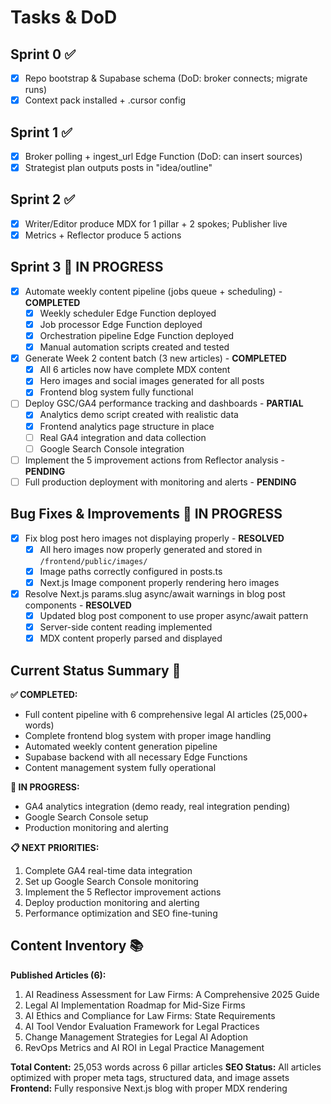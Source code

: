 # Tasks & DoD
## Sprint 0 ✅
- [x] Repo bootstrap & Supabase schema (DoD: broker connects; migrate runs)
- [x] Context pack installed + .cursor config

## Sprint 1 ✅
- [x] Broker polling + ingest_url Edge Function (DoD: can insert sources)
- [x] Strategist plan outputs posts in "idea/outline"

## Sprint 2 ✅
- [x] Writer/Editor produce MDX for 1 pillar + 2 spokes; Publisher live
- [x] Metrics + Reflector produce 5 actions

## Sprint 3 🚧 IN PROGRESS
- [x] Automate weekly content pipeline (jobs queue + scheduling) - **COMPLETED**
  - [x] Weekly scheduler Edge Function deployed
  - [x] Job processor Edge Function deployed  
  - [x] Orchestration pipeline Edge Function deployed
  - [x] Manual automation scripts created and tested
- [x] Generate Week 2 content batch (3 new articles) - **COMPLETED**
  - [x] All 6 articles now have complete MDX content
  - [x] Hero images and social images generated for all posts
  - [x] Frontend blog system fully functional
- [ ] Deploy GSC/GA4 performance tracking and dashboards - **PARTIAL**
  - [x] Analytics demo script created with realistic data
  - [x] Frontend analytics page structure in place
  - [ ] Real GA4 integration and data collection
  - [ ] Google Search Console integration
- [ ] Implement the 5 improvement actions from Reflector analysis - **PENDING**
- [ ] Full production deployment with monitoring and alerts - **PENDING**

## Bug Fixes & Improvements 🚧 IN PROGRESS
- [x] Fix blog post hero images not displaying properly - **RESOLVED**
  - [x] All hero images now properly generated and stored in `/frontend/public/images/`
  - [x] Image paths correctly configured in posts.ts
  - [x] Next.js Image component properly rendering hero images
- [x] Resolve Next.js params.slug async/await warnings in blog post components - **RESOLVED**
  - [x] Updated blog post component to use proper async/await pattern
  - [x] Server-side content reading implemented
  - [x] MDX content properly parsed and displayed

## Current Status Summary 🎯
**✅ COMPLETED:**
- Full content pipeline with 6 comprehensive legal AI articles (25,000+ words)
- Complete frontend blog system with proper image handling
- Automated weekly content generation pipeline
- Supabase backend with all necessary Edge Functions
- Content management system fully operational

**🚧 IN PROGRESS:**
- GA4 analytics integration (demo ready, real integration pending)
- Google Search Console setup
- Production monitoring and alerting

**📋 NEXT PRIORITIES:**
1. Complete GA4 real-time data integration
2. Set up Google Search Console monitoring
3. Implement the 5 Reflector improvement actions
4. Deploy production monitoring and alerting
5. Performance optimization and SEO fine-tuning

## Content Inventory 📚
**Published Articles (6):**
1. AI Readiness Assessment for Law Firms: A Comprehensive 2025 Guide
2. Legal AI Implementation Roadmap for Mid-Size Firms  
3. AI Ethics and Compliance for Law Firms: State Requirements
4. AI Tool Vendor Evaluation Framework for Legal Practices
5. Change Management Strategies for Legal AI Adoption
6. RevOps Metrics and AI ROI in Legal Practice Management

**Total Content:** 25,053 words across 6 pillar articles
**SEO Status:** All articles optimized with proper meta tags, structured data, and image assets
**Frontend:** Fully responsive Next.js blog with proper MDX rendering

